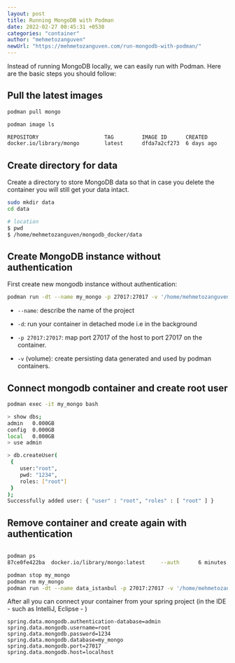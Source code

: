 ```yaml
---
layout: post
title: Running MongoDB with Podman
date: 2022-02-27 00:45:31 +0530
categories: "container"
author: "mehmetozanguven"
newUrl: "https://mehmetozanguven.com/run-mongodb-with-podman/"
---
```


Instead of running MongoDB locally, we can easily run with Podman. Here are the basic steps you should follow:

## Pull the latest images

```bash
podman pull mongo

podman image ls

REPOSITORY                     TAG         IMAGE ID      CREATED       SIZE
docker.io/library/mongo        latest      dfda7a2cf273  6 days ago    697 MB
```

## Create directory for data

Create a directory to store MongoDB data so that in case you delete the container you will still get your data intact.

```bash
sudo mkdir data
cd data

# location
$ pwd
$ /home/mehmetozanguven/mongodb_docker/data
```

## Create MongoDB instance without authentication

First create new mongodb instance without authentication:

```bash
podman run -dt --name my_mongo -p 27017:27017 -v '/home/mehmetozanguven/mongodb_docker/data:/data/db:Z' docker.io/library/mongo:latest
```

- `--name`: describe the name of the project

- `-d`: run your container in detached mode i.e in the background

- `-p 27017:27017`: map port 27017 of the host to port 27017 on the container.

- `-v` (volume): create persisting data generated and used by podman containers.

## Connect mongodb container and create root user

```bash
podman exec -it my_mongo bash

> show dbs;
admin   0.000GB
config  0.000GB
local   0.000GB
> use admin

> db.createUser(
 {
    user:"root",
    pwd: "1234",
    roles: ["root"]
 }
);
Successfully added user: { "user" : "root", "roles" : [ "root" ] }
```

## Remove container and create again with authentication

```bash

podman ps
87ce0fe422ba  docker.io/library/mongo:latest     --auth      6 minutes ago  Up 6 minutes ago  0.0.0.0:27017->27017/tcp  my_mongo

podman stop my_mongo
podman rm my_mongo
podman run -dt --name data_istanbul -p 27017:27017 -v '/home/mehmetozanguven/mongodb_docker/data:/data/db:Z' docker.io/library/mongo:latest --auth


```

After all you can connect your container from your spring project (in the IDE - such as IntelliJ, Eclipse - )

```properties
spring.data.mongodb.authentication-database=admin
spring.data.mongodb.username=root
spring.data.mongodb.password=1234
spring.data.mongodb.database=my_mongo
spring.data.mongodb.port=27017
spring.data.mongodb.host=localhost
```
